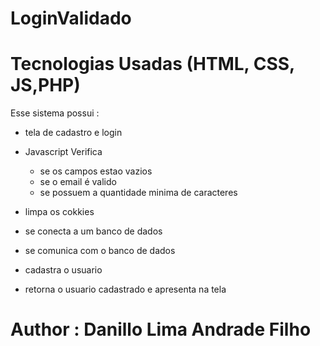 # LoginValidado
# Tecnologias Usadas (HTML, CSS, JS,PHP)

Esse sistema possui :
*  tela de cadastro e login
*  Javascript Verifica
      * se os campos estao vazios
      * se o email é valido
      * se possuem a quantidade minima de caracteres  

* limpa os cokkies  
* se conecta a um banco de dados
* se comunica com o banco de dados
* cadastra o usuario
* retorna o usuario cadastrado e apresenta na tela 


# Author : Danillo Lima Andrade Filho
